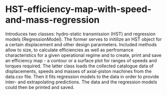 # HST-efficiency-map-with-speed-and-mass-regression
Introduces two classes: hydro-static transmission (HST) and regression models (RegressionModel). The former serves to initilize an HST object for a certain displacement
and other design pararmeters. Included methods allow to size, to calculate efficiencies as well as perfromance characteristics for a given operational regime and to create, 
print and save an efficiency map - a contour or a surface plot for ranges of speeds and torques required. The latter class loads the collected catalogue data of displacements, 
speeds and masses of axial-piston machines from the data.csv file. Then it fits regression models to the data in order to provide inter- and extrapolating predictions. 
The data and the regression models could then be printed and saved.
